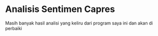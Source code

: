 # Analisis Sentimen Capres

Masih banyak hasil analisi yang keliru dari program saya ini dan akan di perbaiki